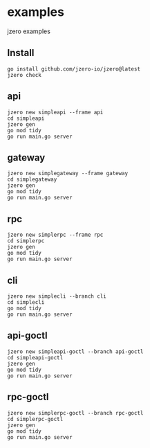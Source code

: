 # examples

jzero examples

## Install

```shell
go install github.com/jzero-io/jzero@latest
jzero check
```

## api

```shell
jzero new simpleapi --frame api
cd simpleapi
jzero gen
go mod tidy
go run main.go server
```

## gateway

```shell
jzero new simplegateway --frame gateway
cd simplegateway
jzero gen
go mod tidy
go run main.go server
```

## rpc

```shell
jzero new simplerpc --frame rpc
cd simplerpc
jzero gen
go mod tidy
go run main.go server
```

## cli

```shell
jzero new simplecli --branch cli
cd simplecli
go mod tidy
go run main.go server
```

## api-goctl

```shell
jzero new simpleapi-goctl --branch api-goctl
cd simpleapi-goctl
jzero gen
go mod tidy
go run main.go server
```

## rpc-goctl

```shell
jzero new simplerpc-goctl --branch rpc-goctl
cd simplerpc-goctl
jzero gen
go mod tidy
go run main.go server
```
